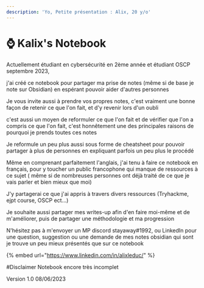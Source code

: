 ```yaml
---
description: 'Yo, Petite présentation : Alix, 20 y/o'
---
```


# ⌚ Kalix's Notebook

Actuellement étudiant en cybersécurité en 2ème année et étudiant OSCP septembre 2023,&#x20;

j'ai créé ce notebook pour partager ma prise de notes (même si de base je note sur Obsidian) en espérant pouvoir aider d'autres personnes

Je vous invite aussi à prendre vos propres notes, c'est vraiment une bonne façon de retenir ce que l'on fait, et d'y revenir lors d'un oubli

c'est aussi un moyen de reformuler ce que l'on fait et de vérifier que l'on a compris ce que l'on fait, c'est honnêtement une des principales raisons de pourquoi je prends toutes ces notes

Je reformule un peu plus aussi sous forme de cheatsheet pour pouvoir partager à plus de personnes en expliquant parfois un peu plus le procédé

Même en comprenant parfaitement l'anglais, j'ai tenu à faire ce notebook en français, pour y toucher un public francophone qui manque de ressources à ce sujet ( même si de nombreuses personnes ont déjà traité de ce que je vais parler et bien mieux que moi)

J'y partagerai ce que j'ai appris à travers divers ressources (Tryhackme, ejpt course, OSCP ect...)

Je souhaite aussi partager mes writes-up afin d'en faire moi-même et de m'améliorer, puis de partager une méthodologie et ma progression

N'hésitez pas à m'envoyer un MP discord stayaway#1992, ou LinkedIn pour une question, suggestion ou une demande de mes notes obsidian qui sont je trouve un peu mieux présentés que sur ce notebook&#x20;

{% embed url="https://www.linkedin.com/in/alixleduc/" %}



\#Disclaimer Notebook encore très incomplet

Version 1.0 08/06/2023
